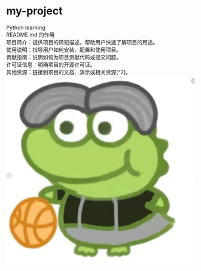 # my-project
Python learning<br>
README.md 的作用<br>
项目简介：提供项目的简短描述，帮助用户快速了解项目的用途。<br>
使用说明：指导用户如何安装、配置和使用项目。<br>
贡献指南：说明如何为项目贡献代码或提交问题。<br>
许可证信息：明确项目的开源许可证。<br>
其他资源：链接到项目的文档、演示或相关资源[^2]。<br>
![Photo](kunkun.png)


